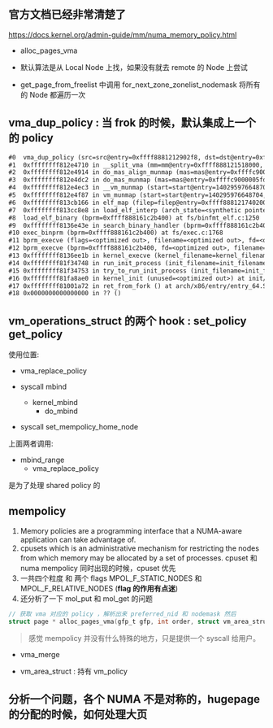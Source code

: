 ## 官方文档已经非常清楚了

https://docs.kernel.org/admin-guide/mm/numa_memory_policy.html
- alloc_pages_vma

-  默认算法是从 Local Node 上找，如果没有就去 remote 的 Node 上尝试
  - get_page_from_freelist 中调用 for_next_zone_zonelist_nodemask 将所有的 Node 都遍历一次

## vma_dup_policy : 当 frok 的时候，默认集成上一个的 policy
```txt
#0  vma_dup_policy (src=src@entry=0xffff8881212902f8, dst=dst@entry=0xffff888121290390) at mm/mempolicy.c:2387
#1  0xffffffff812e4710 in __split_vma (mm=mm@entry=0xffff888121518000, vma=vma@entry=0xffff8881212902f8, addr=addr@entry=140295976648704, new_below=new_below@entry=0) at mm/mmap.c:2222
#2  0xffffffff812e4914 in do_mas_align_munmap (mas=mas@entry=0xffffc9000005fd28, vma=0xffff8881212902f8, mm=mm@entry=0xffff888121518000, start=start@entry=140295976648704, end=end@entry=140295976849408, uf=uf@entry=0xffffc9000005fd18, downgrade=false) at mm/mmap.c:2341
#3  0xffffffff812e4dc2 in do_mas_munmap (mas=mas@entry=0xffffc9000005fd28, mm=mm@entry=0xffff888121518000, start=start@entry=140295976648704, len=len@entry=200704, uf=uf@entry=0xffffc9000005fd18, downgrade=downgrade@entry=false) at mm/mmap.c:2502
#4  0xffffffff812e4ec3 in __vm_munmap (start=start@entry=140295976648704, len=len@entry=200704, downgrade=downgrade@entry=false) at mm/mmap.c:2775
#5  0xffffffff812e4f87 in vm_munmap (start=start@entry=140295976648704, len=len@entry=200704) at mm/mmap.c:2793
#6  0xffffffff813cb166 in elf_map (filep=filep@entry=0xffff888121740200, addr=addr@entry=0, eppnt=eppnt@entry=0xffff888121332000, prot=prot@entry=1, type=2, total_size=<optimized out>) at fs/binfmt_elf.c:392
#7  0xffffffff813cc8e8 in load_elf_interp (arch_state=<synthetic pointer>, interp_elf_phdata=0xffff888121332000, no_base=94798853218304, interpreter=<optimized out>, interp_elf_ex=0xffff8881617b1580) at fs/binfmt_elf.c:638
#8  load_elf_binary (bprm=0xffff888161c2b400) at fs/binfmt_elf.c:1250
#9  0xffffffff8136e43e in search_binary_handler (bprm=0xffff888161c2b400) at fs/exec.c:1727
#10 exec_binprm (bprm=0xffff888161c2b400) at fs/exec.c:1768
#11 bprm_execve (flags=<optimized out>, filename=<optimized out>, fd=<optimized out>, bprm=0xffff888161c2b400) at fs/exec.c:1837
#12 bprm_execve (bprm=0xffff888161c2b400, fd=<optimized out>, filename=<optimized out>, flags=<optimized out>) at fs/exec.c:1799
#13 0xffffffff8136ee1b in kernel_execve (kernel_filename=kernel_filename@entry=0xffffffff827b40bb "/sbin/init", argv=argv@entry=0xffffffff82a14220 <argv_init>, envp=envp@entry=0xffffffff82a14100 <envp_init>) at fs/exec.c:2002
#14 0xffffffff81f34748 in run_init_process (init_filename=init_filename@entry=0xffffffff827b40bb "/sbin/init") at init/main.c:1435
#15 0xffffffff81f34753 in try_to_run_init_process (init_filename=init_filename@entry=0xffffffff827b40bb "/sbin/init") at init/main.c:1442
#16 0xffffffff81fa8ae0 in kernel_init (unused=<optimized out>) at init/main.c:1575
#17 0xffffffff81001a72 in ret_from_fork () at arch/x86/entry/entry_64.S:306
#18 0x0000000000000000 in ?? ()
```
## vm_operations_struct 的两个 hook : set_policy get_policy

使用位置:
- vma_replace_policy

- syscall mbind
  - kernel_mbind
    - do_mbind
- syscall set_mempolicy_home_node

上面两者调用:
- mbind_range
  - vma_replace_policy

是为了处理 shared policy 的

## mempolicy

1. Memory policies are a programming interface that a NUMA-aware application can take advantage of.
2. cpusets which is an administrative mechanism for restricting the nodes from which memory may be allocated by a set of processes.  cpuset 和 numa mempolicy 同时出现的时候，cpuset 优先
3. 一共四个粒度 和 两个 flags MPOL_F_STATIC_NODES 和 MPOL_F_RELATIVE_NODES (**flag 的作用有点迷**)
4. 还分析了一下 mol_put 和 mol_get 的问题

```c
// 获取 vma 对应的 policy ，解析出来 preferred_nid 和 nodemask 然后
struct page * alloc_pages_vma(gfp_t gfp, int order, struct vm_area_struct *vma, unsigned long addr, int node, bool hugepage)
```
> 感觉 mempolicy 并没有什么特殊的地方，只是提供一个 syscall 给用户。


- vma_merge

- vm_area_struct : 持有 vm_policy

## 分析一个问题，各个 NUMA 不是对称的，hugepage 的分配的时候，如何处理大页

